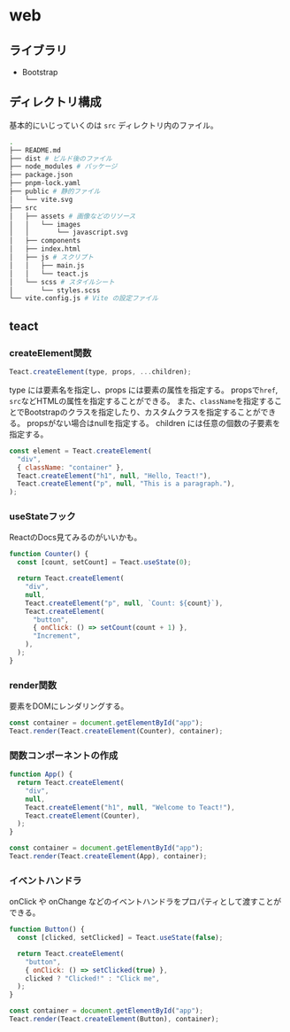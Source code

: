 # web

## ライブラリ

- Bootstrap

## ディレクトリ構成

基本的にいじっていくのは `src` ディレクトリ内のファイル。

```sh
.
├── README.md
├── dist # ビルド後のファイル
├── node_modules # パッケージ
├── package.json
├── pnpm-lock.yaml
├── public # 静的ファイル
│   └── vite.svg
├── src
│   ├── assets # 画像などのリソース
│   │   └── images
│   │       └── javascript.svg
│   ├── components
│   ├── index.html
│   ├── js # スクリプト
│   │   ├── main.js
│   │   └── teact.js
│   └── scss # スタイルシート
│       └── styles.scss
└── vite.config.js # Vite の設定ファイル
```

## teact

### createElement関数

```js
Teact.createElement(type, props, ...children);
```

type には要素名を指定し、props には要素の属性を指定する。
propsで`href`, `src`などHTMLの属性を指定することができる。
また、`className`を指定することでBootstrapのクラスを指定したり、カスタムクラスを指定することができる。
propsがない場合はnullを指定する。
children には任意の個数の子要素を指定する。

```js
const element = Teact.createElement(
  "div",
  { className: "container" },
  Teact.createElement("h1", null, "Hello, Teact!"),
  Teact.createElement("p", null, "This is a paragraph."),
);
```

### useStateフック

ReactのDocs見てみるのがいいかも。

```js
function Counter() {
  const [count, setCount] = Teact.useState(0);

  return Teact.createElement(
    "div",
    null,
    Teact.createElement("p", null, `Count: ${count}`),
    Teact.createElement(
      "button",
      { onClick: () => setCount(count + 1) },
      "Increment",
    ),
  );
}
```

### render関数

要素をDOMにレンダリングする。

```js
const container = document.getElementById("app");
Teact.render(Teact.createElement(Counter), container);
```

### 関数コンポーネントの作成

```js
function App() {
  return Teact.createElement(
    "div",
    null,
    Teact.createElement("h1", null, "Welcome to Teact!"),
    Teact.createElement(Counter),
  );
}

const container = document.getElementById("app");
Teact.render(Teact.createElement(App), container);
```

### イベントハンドラ

onClick や onChange などのイベントハンドラをプロパティとして渡すことができる。

```js
function Button() {
  const [clicked, setClicked] = Teact.useState(false);

  return Teact.createElement(
    "button",
    { onClick: () => setClicked(true) },
    clicked ? "Clicked!" : "Click me",
  );
}

const container = document.getElementById("app");
Teact.render(Teact.createElement(Button), container);
```
